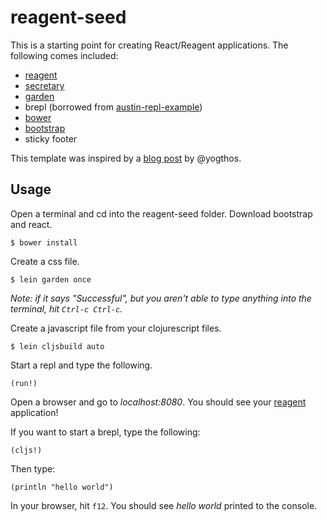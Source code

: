 # reagent-seed

This is a starting point for creating React/Reagent applications.  The following comes included:

* [reagent](https://github.com/holmsand/reagent)
* [secretary](https://github.com/gf3/secretary)
* [garden](https://github.com/noprompt/garden)
* brepl (borrowed from [austin-repl-example](https://github.com/cjohansen/austin-repl-example))
* [bower](http://bower.io/)
* [bootstrap](http://getbootstrap.com/)
* sticky footer

This template was inspired by a [blog post](http://yogthos.net/#/blog/55) by @yogthos.

## Usage

Open a terminal and cd into the reagent-seed folder.  Download bootstrap and react.

```
$ bower install
```

Create a css file.

```
$ lein garden once
```

*Note: if it says "Successful", but you aren't able to type anything into the terminal, hit `Ctrl-c Ctrl-c`.*

Create a javascript file from your clojurescript files.

```
$ lein cljsbuild auto
```

Start a repl and type the following.

```
(run!)
```

Open a browser and go to *localhost:8080*. You should see your [reagent](https://github.com/holmsand/reagent) application!

If you want to start a brepl, type the following:

```
(cljs!)
```

Then type:

```
(println "hello world")
```

In your browser, hit `f12`.  You should see *hello world* printed to the console.
